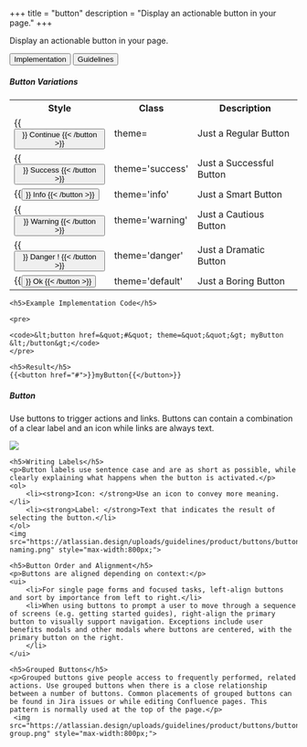 +++
title = "button"
description = "Display an actionable button in your page."
+++

Display an actionable button in your page.

<!-- Tab links -->
<div class="tab">
  <button class="tablinks active" onclick="openTab(event, 'Implementation')">Implementation</button>
  <button class="tablinks" onclick="openTab(event, 'Guidelines')">Guidelines</button>
</div>

<!-- Tab content -->
<div id="Implementation" class="tabcontent active" style="display: block;">
  <h5>Button Variations</h5>

  <table>
  <tr>
    <th>Style</th>
    <th>Class</th>
    <th>Description</th>
  </tr>
  <tr>
    <td>{{<button align="center" href="#" >}} Continue {{< /button >}}</td>
    <td>theme=</td>
    <td>Just a Regular Button</td>
  </tr>
  <tr>
    <td>{{<button align="center" href="#" theme="success">}} Success {{< /button >}}</td>
    <td>theme='success'</td>
    <td>Just a Successful Button</td>
  </tr>
  <tr>
    <td>{{<button align="center" href="#" theme="info">}} Info {{< /button >}}</td>
    <td>theme='info'</td>
    <td>Just a Smart Button</td>
  </tr>
  <tr>
    <td>{{<button align="center" href="#" theme="warning">}} Warning {{< /button >}}</td>
    <td>theme='warning'</td>
    <td>Just a Cautious Button</td>
  </tr>
  <tr>
    <td>{{<button align="center" href="#" theme="danger">}} Danger ! {{< /button >}}</td>
    <td>theme='danger'</td>
    <td>Just a Dramatic Button</td>
  </tr>
  <tr>
    <td>{{<button align="center" href="#" theme="default">}} Ok {{< /button >}} </td>
    <td>theme='default'</td>
    <td>Just a Boring Button</td>
  </tr>
  </table>

    <h5>Example Implementation Code</h5>
    
    <pre>

    <code>&lt;button href=&quot;#&quot; theme=&quot;&quot;&gt; myButton &lt;/button&gt;</code>
    </pre>

    <h5>Result</h5>
    {{<button href="#">}}myButton{{</button>}}

</div>

<div id="Guidelines" class="tabcontent">
    <h5>Button</h5>
    <p>Use buttons to trigger actions and links. Buttons can contain a combination of a clear label and an icon while links are always text.</p>
    <img src="https://atlassian.design/uploads/guidelines/product/buttons/button-anatomy.png" style="max-width:800px;">

    <h5>Writing Labels</h5>
    <p>Button labels use sentence case and are as short as possible, while clearly explaining what happens when the button is activated.</p>
    <ol>
        <li><strong>Icon: </strong>Use an icon to convey more meaning.</li>
        <li><strong>Label: </strong>Text that indicates the result of selecting the button.</li>
    </ol>
    <img src="https://atlassian.design/uploads/guidelines/product/buttons/button-naming.png" style="max-width:800px;">

    <h5>Button Order and Alignment</h5>
    <p>Buttons are aligned depending on context:</p>
    <ui>
        <li>For single page forms and focused tasks, left-align buttons and sort by importance from left to right.</li>
        <li>When using buttons to prompt a user to move through a sequence of screens (e.g. getting started guides), right-align the primary button to visually support navigation. Exceptions include user benefits modals and other modals where buttons are centered, with the primary button on the right.
        </li>
    </ui>

    <h5>Grouped Buttons</h5>
    <p>Grouped buttons give people access to frequently performed, related actions. Use grouped buttons when there is a close relationship between a number of buttons. Common placements of grouped buttons can be found in Jira issues or while editing Confluence pages. This pattern is normally used at the top of the page.</p>
     <img src="https://atlassian.design/uploads/guidelines/product/buttons/button-group.png" style="max-width:800px;">


</div>




    







